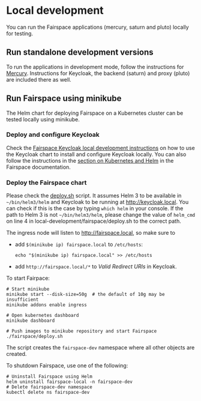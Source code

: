 # Local development

You can run the Fairspace applications (mercury, saturn and pluto) locally for testing.

## Run standalone development versions

To run the applications in development mode, follow the instructions for [Mercury](../mercury/README.md).
Instructions for Keycloak, the backend (saturn) and proxy (pluto) are included there as well.

## Run Fairspace using minikube

The Helm chart for deploying Fairspace on a Kubernetes cluster can be tested locally using minikube.

### Deploy and configure Keycloak

Check the [Fairspace Keycloak local development instructions](https://github.com/thehyve/fairspace-keycloak/blob/local-development/local-development/README.md) on how to use the Keycloak chart
to install and configure Keycloak locally.
You can also follow the instructions in the [section on Kubernetes and Helm](https://docs.fairway.app/#_kubernetes_and_helm)  in the Fairspace documentation.

### Deploy the Fairspace chart

Please check the [deploy.sh](fairspace/deploy.sh) script.
It assumes Helm 3 to be available in `~/bin/helm3/helm` and
Keycloak to be running at http://keycloak.local. You can check if
this is the case by typing `which helm` in your console. If the path to Helm 3
is not `~/bin/helm3/helm`, please change the value of `helm_cmd` on line 4 in 
local-development/fairspace/deploy.sh to the correct path.

The ingress node will listen to http://fairspace.local, so make sure to
- add `$(minikube ip) fairspace.local` to `/etc/hosts`:
  ```shell
  echo "$(minikube ip) fairspace.local" >> /etc/hosts
  ```
- add `http://fairspace.local/*` to _Valid Redirect URIs_ in Keycloak.

To start Fairpace:
```shell
# Start minikube
minikube start --disk-size=50g  # the default of 10g may be insufficient
minikube addons enable ingress

# Open kubernetes dashboard
minikube dashboard

# Push images to minikube repository and start Fairspace
./fairspace/deploy.sh
```
The script creates the `fairspace-dev` namespace where all other objects are created.

To shutdown Fairspace, use one of the following:
```shell
# Uninstall Fairspace using Helm
helm uninstall fairspace-local -n fairspace-dev
# Delete fairspace-dev namespace
kubectl delete ns fairspace-dev
```
